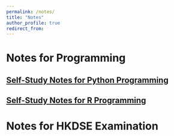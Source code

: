 ```yaml
---
permalink: /notes/
title: "Notes"
author_profile: true
redirect_from: 
---
```


# Notes for Programming 

## [Self-Study Notes for Python Programming](https://alexnhl.github.io/notespy/)

## [Self-Study Notes for R Programming](https://alexnhl.github.io/notesr/)

# Notes for HKDSE Examination
